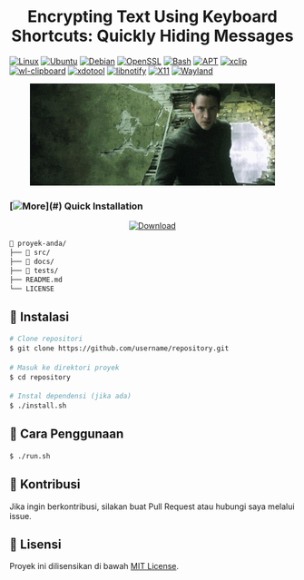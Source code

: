 <h1 align="center">Encrypting Text Using Keyboard Shortcuts: Quickly Hiding Messages</h1>

[![Linux](https://img.shields.io/badge/Linux-FCC624?logo=linux&logoColor=black)](#)
[![Ubuntu](https://img.shields.io/badge/Ubuntu-E95420?logo=ubuntu&logoColor=white)](#)
[![Debian](https://img.shields.io/badge/Debian-A81D33?logo=debian&logoColor=fff)](#)
[![OpenSSL](https://img.shields.io/badge/OpenSSL-721412?logo=openssl&logoColor=white)](#)
[![Bash](https://img.shields.io/badge/Bash-5A5A5A?logo=gnu-bash&logoColor=white)](#)
[![APT](https://img.shields.io/badge/APT-Advanced%20Package%20Tool-336791?logo=debian&logoColor=white)](#)
[![xclip](https://img.shields.io/badge/xclip-clipboard-blue)](#)
[![wl-clipboard](https://img.shields.io/badge/wl--clipboard-Wayland%20Clipboard-6C9EF8)](#)
[![xdotool](https://img.shields.io/badge/xdotool-automation-yellow)](#)
[![libnotify](https://img.shields.io/badge/libnotify-notifications-orange)](#)
[![X11](https://img.shields.io/badge/X11-Window%20System-FF6600?logo=x.org&logoColor=white)](#)
[![Wayland](https://img.shields.io/badge/Wayland-Display%20Server-1793D1?logo=wayland&logoColor=white)](#)
<!-- [![Open Source](https://img.shields.io/badge/Open%20Source-Initiative-3DA639?logo=opensourceinitiative&logoColor=white&labelColor=5A5A5A)](#) -->

<!-- <p align="center">Preview</p> -->
<p align="center">
  <img src="preview/giphy.gif" alt="Preview GIF" width="auto">
</p>



### [![More](https://img.shields.io/badge/->__-2D2F34?)](#) Quick Installation 

<!--  [![Download](https://img.shields.io/badge/Download-Latest-blue?style=for-the-badge&logo=download)](https://github.com/user/repository/releases/latest) -->
<p align="center">
  <a href="https://github.com/jmswycode/encryption-shortcuts/blob/main/quick-install.sh">
    <img src="https://img.shields.io/badge/Download-quick--install.sh-blue?style=for-the-badge&logo=download" alt="Download">
  </a>
</p>


```
📁 proyek-anda/
├── 📂 src/
├── 📂 docs/
├── 📂 tests/
├── README.md
└── LICENSE
```

## 🔧 Instalasi
```sh
# Clone repositori
$ git clone https://github.com/username/repository.git

# Masuk ke direktori proyek
$ cd repository

# Instal dependensi (jika ada)
$ ./install.sh
```

## 🚀 Cara Penggunaan
```sh
$ ./run.sh
```

## 🤝 Kontribusi
Jika ingin berkontribusi, silakan buat Pull Request atau hubungi saya melalui issue.

## 📜 Lisensi
Proyek ini dilisensikan di bawah [MIT License](LICENSE).

